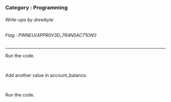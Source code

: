 ### Category : Programming
###### Write-ups by drewbyte
###### Flag : PWNEU{4PPR0V3D_7R4N5AC71ON!}

---

Run the code.


<br>
<img src="https://github.com/drew-byte/pwneu-writeups/blob/main/00x8%20saved%20images/Pasted%20image%2020240321014235.png" alt="">
 <br>
 
 
Add another value in account_balance.


<br>
<img src="https://github.com/drew-byte/pwneu-writeups/blob/main/00x8%20saved%20images/Pasted%20image%2020240321014216.png" alt="">
 <br>
 
 
Run the code.


<br>
<img src="https://github.com/drew-byte/pwneu-writeups/blob/main/00x8%20saved%20images/Pasted%20image%2020240321014303.png" alt="">
 <br>
 
 